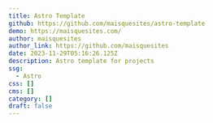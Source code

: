 ```yaml
---
title: Astro Template
github: https://github.com/maisquesites/astro-template
demo: https://maisquesites.com/
author: maisquesites
author_link: https://github.com/maisquesites
date: 2023-11-29T05:16:26.125Z
description: Astro template for projects
ssg:
  - Astro
css: []
cms: []
category: []
draft: false
---
```

